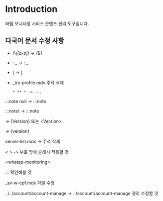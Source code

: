 # Introduction

와탭 모니터링 서비스 콘텐츠 관리 도구입니다.

## 다국어 문서 수정 사항

* /\\_([a-z]) -> /_$1

* : \_ -> : _

* \[ -> [

* _trs-profile.mdx 주석 삭제

      * ** * -> ---

:::note null -> :::note

:::note\ -> :::note

<Version> -> {Version} 또는 \<Version\>

<version> -> {version}

server-list.mdx -> 주석 삭제

< > -> 부호 앞에 슬래시 적용할 것

\<whatap-monitoring\>

  ::: 확인해볼 것

  _sv-w-cpf.mdx 파일 수정

  ../../account/account-manage -> ../account/account-manage 경로 수정할 것
